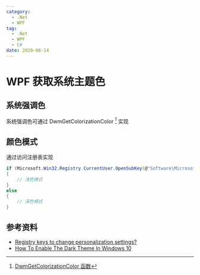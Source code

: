 ```yaml
---
category:
  - .Net
  - WPF
tag:
  - .Net
  - WPF
  - C#
date: 2020-06-14
---
```


# WPF 获取系统主题色

## 系统强调色

系统强调色可通过 DwmGetColorizationColor [^DwmGetColorizationColor] 实现
[^DwmGetColorizationColor]: [DwmGetColorizationColor 函数](https://learn.microsoft.com/windows/win32/api/dwmapi/nf-dwmapi-dwmgetcolorizationcolor)

## 颜色模式

通过访问注册表实现

```cs
if (Microsoft.Win32.Registry.CurrentUser.OpenSubKey(@"Software\Microsoft\Windows\CurrentVersion\Themes\Personalize")?.GetValue("AppsUseLightTheme") is not int or > 0)
{
    // 浅色模式
}
else
{
    // 深色模式
}
```

## 参考资料

- [Registry keys to change personalization settings?](https://superuser.com/questions/1245923/registry-keys-to-change-personalization-settings)
- [How To Enable The Dark Theme In Windows 10](https://www.addictivetips.com/windows-tips/how-to-enable-the-dark-theme-in-windows-10/)
